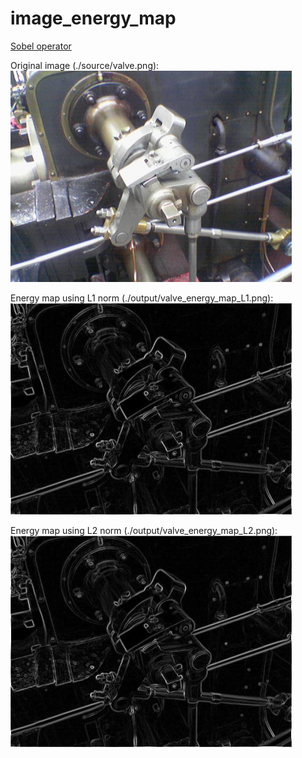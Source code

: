 # image_energy_map

[Sobel operator](https://en.wikipedia.org/wiki/Sobel_operator)

 


Original image (./source/valve.png):    
![original image](./source/valve.png)   



Energy map using L1 norm (./output/valve_energy_map_L1.png):    
![original image](./output/valve_energy_map_L1.png)   



Energy map using L2 norm (./output/valve_energy_map_L2.png):     
![original image](./output/valve_energy_map_L2.png)   
